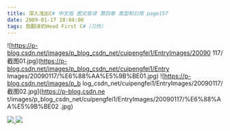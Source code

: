 ```yaml
---
title: 深入浅出C# 中文版 图文皆译 第四章 类型和引用 page157
date: 2009-01-17 18:04:00
tags: 我翻译的Head First C#（习作）
---
```

![https://p-blog.csdn.net/images/p_blog_csdn_net/cuipengfei1/EntryImages/20090
117/截图01.jpg](https://p-blog.csdn.net/images/p_blog_csdn_net/cuipengfei1/Entry
Images/20090117/%E6%88%AA%E5%9B%BE01.jpg) ![https://p-blog.csdn.net/images/p_b
log_csdn_net/cuipengfei1/EntryImages/20090117/截图02.jpg](https://p-blog.csdn.ne
t/images/p_blog_csdn_net/cuipengfei1/EntryImages/20090117/%E6%88%AA%E5%9B%BE02
.jpg)



[ ![](https://profile.csdnimg.cn/5/2/5/3_cuipengfei1)
![](https://g.csdnimg.cn/static/user-reg-year/1x/11.png)
](https://blog.csdn.net/cuipengfei1)





